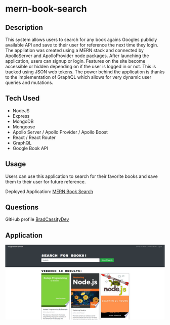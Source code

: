 # mern-book-search

## Description

This system allows users to search for any book agains Googles publicly available API and save to their user for reference the next time they login. The appliation was created using a MERN stack and connected by ApolloServer and ApolloProvider node packages. After launching the application, users can signup or login. Features on the site become accessible or hidden depending on if the user is logged in or not. This is tracked using JSON web tokens. The power behind the application is thanks to the implementation of GraphQL which allows for very dynamic user queries and mutations. 

## Tech Used
  * NodeJS
  * Express
  * MongoDB
  * Mongoose
  * Apollo Server / Apollo Provider / Apollo Boost
  * React / React Router
  * GraphQL
  * Google Book API

## Usage

Users can use this application to search for their favorite books and save them to their user for future reference. 

Deployed Application: [MERN Book Search]()

## Questions

GitHub profile [BradCassityDev](https://github.com/BradCassityDev)

## Application
![Working Project Screenshot](/app.PNG)
